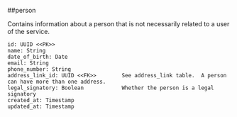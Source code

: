 ##person

Contains information about a person that is not necessarily related
to a user of the service.

```
id: UUID <<PK>>
name: String                        
date_of_birth: Date
email: String
phone_number: String
address_link_id: UUID <<FK>>        See address_link table.  A person can have more than one address.
legal_signatory: Boolean            Whether the person is a legal signatory
created_at: Timestamp
updated_at: Timestamp
```